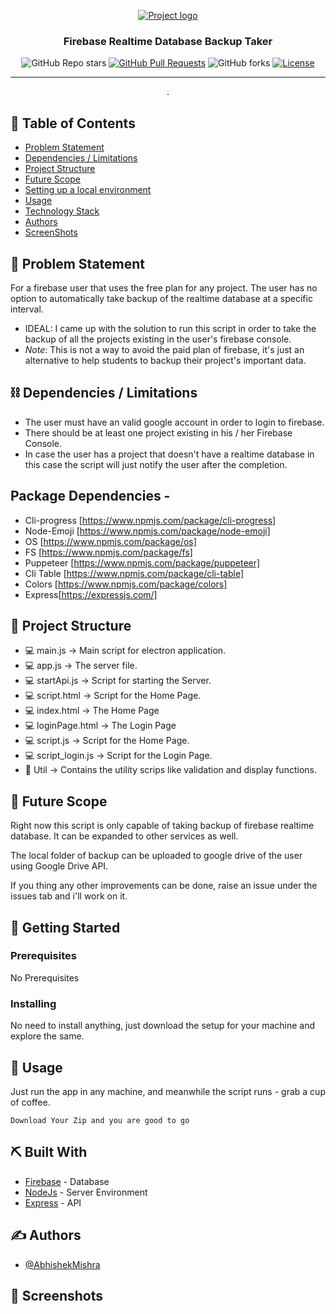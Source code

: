 <p align="center">
  <a href="" rel="noopener">
 <img src="https://miro.medium.com/max/770/1*HFlYgB6gVLc4Su9HsB9MZg.png" alt="Project logo"></a>
</p>
<h3 align="center">Firebase Realtime Database Backup Taker</h3>

<div align="center">

![GitHub Repo stars](https://img.shields.io/github/stars/mishra5047/FirebaseBackup?style=social)
[![GitHub Pull Requests](https://img.shields.io/github/issues-pr/kylelobo/The-Documentation-Compendium.svg)](https://github.com/mishra5047/FirebaseBackup)
![GitHub forks](https://img.shields.io/github/forks/mishra5047/FirebaseBackup?style=social)
[![License](https://img.shields.io/badge/license-MIT-blue.svg)](LICENSE.md)

</div>

---

<p align="center"> .
    <br> 
</p>

## 📝 Table of Contents

- [Problem Statement](#problem_statement)
- [Dependencies / Limitations](#limitations)
- [Project Structure](#structure)
- [Future Scope](#future_scope)
- [Setting up a local environment](#getting_started)
- [Usage](#usage)
- [Technology Stack](#tech_stack)
- [Authors](#authors)
- [ScreenShots](#screenshots)

## 🧐 Problem Statement <a name = "problem_statement"></a>

For a firebase user that uses the free plan for any project. The user has no option to automatically take backup of the realtime database at a specific interval.

- IDEAL: I came up with the solution to run this script in order to take the backup of all the projects existing in the user's firebase console.
- *Note*: This is not a way to avoid the paid plan of firebase, it's just an alternative to help students to backup their project's important data.

## ⛓️ Dependencies / Limitations <a name = "limitations"></a>

- The user must have an valid google account in order to login to firebase.
- There should be at least one project existing in his / her Firebase Console.
- In case the user has a project that doesn't have a realtime database in this case the script will just notify the user after the completion.

## Package Dependencies -
- Cli-progress [https://www.npmjs.com/package/cli-progress]
- Node-Emoji [https://www.npmjs.com/package/node-emoji]
- OS [https://www.npmjs.com/package/os]
- FS [https://www.npmjs.com/package/fs]
- Puppeteer [https://www.npmjs.com/package/puppeteer]
- Cli Table [https://www.npmjs.com/package/cli-table]
- Colors [https://www.npmjs.com/package/colors]
- Express[https://expressjs.com/]

## 📁 Project Structure <a name="structure"></a>

- 💻 main.js -> Main script for electron application.
- 💻 app.js -> The server file.
- 💻 startApi.js -> Script for starting the Server.
- 💻 script.html -> Script for the Home Page.
- 💻 index.html -> The Home Page
- 💻 loginPage.html -> The Login Page
- 💻 script.js -> Script for the Home Page.
- 💻 script_login.js -> Script for the Login Page.
- 📁 Util -> Contains the utility scrips like validation and display functions.

## 🚀 Future Scope <a name = "future_scope"></a>

Right now this script is only capable of taking backup of firebase realtime database. It can be expanded to other services as well.

The local folder of backup can be uploaded to google drive of the user using Google Drive API. 

If you thing any other improvements can be done, raise an issue under the issues tab and i'll work on it.

## 🏁 Getting Started <a name = "getting_started"></a>

### Prerequisites

No Prerequisites

### Installing

No need to install anything, just download the setup for your machine and explore the same.

## 🎈 Usage <a name="usage"></a>

Just run the app in any machine, and meanwhile the script runs - grab a cup of coffee.

```
Download Your Zip and you are good to go
```
## ⛏️ Built With <a name = "tech_stack"></a>

- [Firebase](https://console.firebase.google.com/) - Database
- [NodeJs](https://nodejs.org/en/) - Server Environment
- [Express](https://expressjs.com/) - API

## ✍️ Authors <a name = "authors"></a>

- [@AbhishekMishra](https://github.com/mishra5047)

## 🏁 Screenshots <a name="screenshots"></a> 
